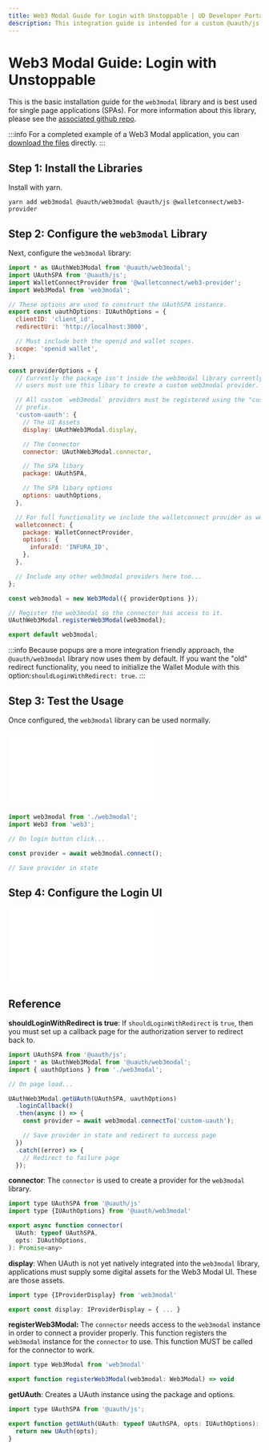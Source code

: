 ```yaml
---
title: Web3 Modal Guide for Login with Unstoppable | UD Developer Portal
description: This integration guide is intended for a custom @uauth/js integration, with ethereum provider, using web3 modal library.
---
```


# Web3 Modal Guide: Login with Unstoppable

This is the basic installation guide for the `web3modal` library and is best used for single page applications (SPAs). For more information about this library, please see the [associated github repo](https://github.com/unstoppabledomains/uauth/tree/main/packages/web3modal).

:::info
For a completed example of a Web3 Modal application, you can [download the files](https://github.com/unstoppabledomains/uauth/blob/main/examples/web3modal/README.md) directly.
:::

## Step 1: Install the Libraries

Install with yarn.

```shell
yarn add web3modal @uauth/web3modal @uauth/js @walletconnect/web3-provider
```

## Step 2: Configure the `web3modal` Library

Next, configure the `web3modal` library:

```javascript
import * as UAuthWeb3Modal from '@uauth/web3modal';
import UAuthSPA from '@uauth/js';
import WalletConnectProvider from '@walletconnect/web3-provider';
import Web3Modal from 'web3modal';

// These options are used to construct the UAuthSPA instance.
export const uauthOptions: IUAuthOptions = {
  clientID: 'client_id',
  redirectUri: 'http://localhost:3000',

  // Must include both the openid and wallet scopes.
  scope: 'openid wallet',
};

const providerOptions = {
  // Currently the package isn't inside the web3modal library currently. For now,
  // users must use this libary to create a custom web3modal provider.

  // All custom `web3modal` providers must be registered using the "custom-"
  // prefix.
  'custom-uauth': {
    // The UI Assets
    display: UAuthWeb3Modal.display,

    // The Connector
    connector: UAuthWeb3Modal.connector,

    // The SPA libary
    package: UAuthSPA,

    // The SPA libary options
    options: uauthOptions,
  },

  // For full functionality we include the walletconnect provider as well.
  walletconnect: {
    package: WalletConnectProvider,
    options: {
      infuraId: 'INFURA_ID',
    },
  },

  // Include any other web3modal providers here too...
};

const web3modal = new Web3Modal({ providerOptions });

// Register the web3modal so the connector has access to it.
UAuthWeb3Modal.registerWeb3Modal(web3modal);

export default web3modal;
```

:::info
Because popups are a more integration friendly approach, the `@uauth/web3modal` library now uses them by default. If you want the "old" redirect functionality, you need to initialize the Wallet Module with this option:`shouldLoginWithRedirect: true`.
:::

## Step 3: Test the Usage

Once configured, the `web3modal` library can be used normally.

<embed src="/snippets/_login-mainnet-warning.md" />

```javascript
import web3modal from './web3modal';
import Web3 from 'web3';

// On login button click...

const provider = await web3modal.connect();

// Save provider in state
```

## Step 4: Configure the Login UI

<embed src="/snippets/_login-ui-config.md" />

## Reference

**shouldLoginWithRedirect is true**: If `shouldLoginWithRedirect` is `true`, then you must set up a callback page for the authorization server to redirect back to.

```javascript
import UAuthSPA from '@uauth/js';
import * as UAuthWeb3Modal from '@uauth/web3modal';
import { uauthOptions } from './web3modal';

// On page load...

UAuthWeb3Modal.getUAuth(UAuthSPA, uauthOptions)
  .loginCallback()
  .then(async () => {
    const provider = await web3modal.connectTo('custom-uauth');

    // Save provider in state and redirect to success page
  })
  .catch((error) => {
    // Redirect to failure page
  });
```

**connector**: The `connector` is used to create a provider for the `web3modal` library.

```javascript
import type UAuthSPA from '@uauth/js'
import type {IUAuthOptions} from '@uauth/web3modal'

export async function connector(
  UAuth: typeof UAuthSPA,
  opts: IUAuthOptions,
): Promise<any>
```

**display**: When UAuth is not yet natively integrated into the `web3modal` library, applications must supply some digital assets for the Web3 Modal UI. These are those assets.

```javascript
import type {IProviderDisplay} from 'web3modal'

export const display: IProviderDisplay = { ... }
```

**registerWeb3Modal:** The `connector` needs access to the `web3modal` instance in order to connect a provider properly. This function registers the `web3modal` instance for the `connector` to use. This function MUST be called for the connector to work.

```javascript
import type Web3Modal from 'web3modal'

export function registerWeb3Modal(web3modal: Web3Modal) => void
```

**getUAuth**: Creates a UAuth instance using the package and options.

```javascript
import type UAuthSPA from '@uauth/js';

export function getUAuth(UAuth: typeof UAuthSPA, opts: IUAuthOptions): UAuth {
  return new UAuth(opts);
}
```
